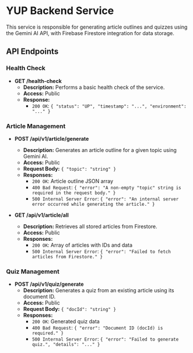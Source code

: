# YUP Backend Service

This service is responsible for generating article outlines and quizzes using the Gemini AI API, with Firebase Firestore integration for data storage.

## API Endpoints

### Health Check

- **GET /health-check**
  - **Description:** Performs a basic health check of the service.
  - **Access:** Public
  - **Response:**
    - `200 OK`: `{ "status": "UP", "timestamp": "...", "environment": "..." }`

### Article Management

- **POST /api/v1/article/generate**
  - **Description:** Generates an article outline for a given topic using Gemini AI.
  - **Access:** Public
  - **Request Body:** `{ "topic": "string" }`
  - **Responses:**
    - `200 OK`: Article outline JSON array
    - `400 Bad Request`: `{ "error": "A non-empty "topic" string is required in the request body." }`
    - `500 Internal Server Error`: `{ "error": "An internal server error occurred while generating the article." }`

- **GET /api/v1/article/all**
  - **Description:** Retrieves all stored articles from Firestore.
  - **Access:** Public
  - **Responses:**
    - `200 OK`: Array of articles with IDs and data
    - `500 Internal Server Error`: `{ "error": "Failed to fetch articles from Firestore." }`

### Quiz Management

- **POST /api/v1/quiz/generate**
  - **Description:** Generates a quiz from an existing article using its document ID.
  - **Access:** Public
  - **Request Body:** `{ "docId": "string" }`
  - **Responses:**
    - `200 OK`: Generated quiz data
    - `400 Bad Request`: `{ "error": "Document ID (docId) is required." }`
    - `500 Internal Server Error`: `{ "error": "Failed to generate quiz.", "details": "..." }`
